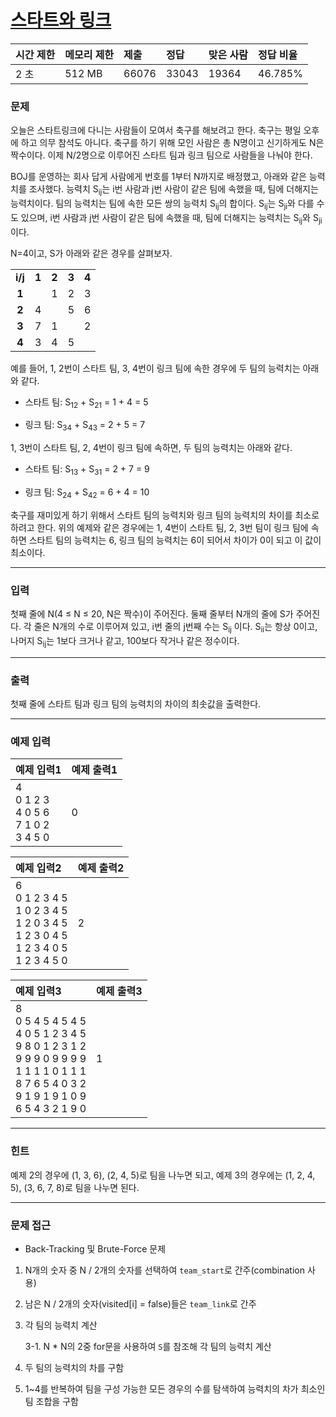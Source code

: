 # [스타트와 링크](https://www.acmicpc.net/problem/14889)

<div align = center>

| 시간 제한 | 메모리 제한 | 제출  | 정답  | 맞은 사람 | 정답 비율 |
| :-------- | :---------- | :---- | :---- | :-------- | :-------- |
| 2 초      | 512 MB      | 66076 | 33043 | 19364     | 46.785%   |

</div>

### 문제

오늘은 스타트링크에 다니는 사람들이 모여서 축구를 해보려고 한다. 축구는 평일 오후에 하고 의무 참석도 아니다. 축구를 하기 위해 모인 사람은 총 N명이고 신기하게도 N은 짝수이다. 이제 N/2명으로 이루어진 스타트 팀과 링크 팀으로 사람들을 나눠야 한다.

BOJ를 운영하는 회사 답게 사람에게 번호를 1부터 N까지로 배정했고, 아래와 같은 능력치를 조사했다. 능력치 S<sub>ij</sub>는 i번 사람과 j번 사람이 같은 팀에 속했을 때, 팀에 더해지는 능력치이다. 팀의 능력치는 팀에 속한 모든 쌍의 능력치 S<sub>ij</sub>의 합이다. S<sub>ij</sub>는 S<sub>ji</sub>와 다를 수도 있으며, i번 사람과 j번 사람이 같은 팀에 속했을 때, 팀에 더해지는 능력치는 S<sub>ij</sub>와 S<sub>ji</sub>이다.

N=4이고, S가 아래와 같은 경우를 살펴보자.

<table>
  <tr>
    <td align=center><b>i/j</b></td>
    <td align=center><b>1</b></td>
    <td align=center><b>2</b></td>
    <td align=center><b>3</b></td>
    <td align=center><b>4</b></td>
  </tr>
  <tr>
    <td align=center><b>1</b></td>
    <td align=center></td>
    <td align=center>1</td>
    <td align=center>2</td>
    <td align=center>3</td>
  </tr>
  <tr>
    <td align=center><b>2</b></td>
    <td align=center>4</td>
    <td align=center></td>
    <td align=center>5</td>
    <td align=center>6</td>
  </tr>
  <tr>
    <td align=center><b>3</b></td>
    <td align=center>7</td>
    <td align=center>1</td>
    <td align=center></td>
    <td align=center>2</td>
  </tr>
  <tr>
    <td align=center><b>4</b></td>
    <td align=center>3</td>
    <td align=center>4</td>
    <td align=center>5</td>
    <td align=center></td>
  </tr>
</table>

예를 들어, 1, 2번이 스타트 팀, 3, 4번이 링크 팀에 속한 경우에 두 팀의 능력치는 아래와 같다.

- 스타트 팀: S<sub>12</sub> + S<sub>21</sub> = 1 + 4 = 5

- 링크 팀: S<sub>34</sub> + S<sub>43</sub> = 2 + 5 = 7

1, 3번이 스타트 팀, 2, 4번이 링크 팀에 속하면, 두 팀의 능력치는 아래와 같다.

- 스타트 팀: S<sub>13</sub> + S<sub>31</sub> = 2 + 7 = 9

- 링크 팀: S<sub>24</sub> + S<sub>42</sub> = 6 + 4 = 10

축구를 재미있게 하기 위해서 스타트 팀의 능력치와 링크 팀의 능력치의 차이를 최소로 하려고 한다. 위의 예제와 같은 경우에는 1, 4번이 스타트 팀, 2, 3번 팀이 링크 팀에 속하면 스타트 팀의 능력치는 6, 링크 팀의 능력치는 6이 되어서 차이가 0이 되고 이 값이 최소이다.

---

### 입력

첫째 줄에 N(4 ≤ N ≤ 20, N은 짝수)이 주어진다. 둘째 줄부터 N개의 줄에 S가 주어진다. 각 줄은 N개의 수로 이루어져 있고, i번 줄의 j번째 수는 S<sub>ij</sub> 이다. S<sub>ii</sub>는 항상 0이고, 나머지 S<sub>ij</sub>는 1보다 크거나 같고, 100보다 작거나 같은 정수이다.

---

### 출력

첫째 줄에 스타트 팀과 링크 팀의 능력치의 차이의 최솟값을 출력한다.

---

### 예제 입력

| 예제 입력1                                        | 예제 출력1 |
| :------------------------------------------------ | :--------- |
| 4<br/>0 1 2 3<br/>4 0 5 6<br/>7 1 0 2<br/>3 4 5 0 | 0          |

| 예제 입력2                                                                                        | 예제 출력2 |
| :------------------------------------------------------------------------------------------------ | :--------- |
| 6<br/>0 1 2 3 4 5<br/>1 0 2 3 4 5<br/>1 2 0 3 4 5<br/>1 2 3 0 4 5<br/>1 2 3 4 0 5<br/>1 2 3 4 5 0 | 2          |

| 예제 입력3                                                                                                                                                        | 예제 출력3 |
| :---------------------------------------------------------------------------------------------------------------------------------------------------------------- | :--------- |
| 8<br/>0 5 4 5 4 5 4 5<br/>4 0 5 1 2 3 4 5<br/>9 8 0 1 2 3 1 2<br/>9 9 9 0 9 9 9 9<br/>1 1 1 1 0 1 1 1<br/>8 7 6 5 4 0 3 2<br/>9 1 9 1 9 1 0 9<br/>6 5 4 3 2 1 9 0 | 1          |

---

### 힌트

예제 2의 경우에 (1, 3, 6), (2, 4, 5)로 팀을 나누면 되고, 예제 3의 경우에는 (1, 2, 4, 5), (3, 6, 7, 8)로 팀을 나누면 된다.

---

### 문제 접근

- Back-Tracking 및 Brute-Force 문제

1. N개의 숫자 중 N / 2개의 숫자를 선택하여 `team_start`로 간주(combination 사용)

2. 남은 N / 2개의 숫자(visited[i] = false)들은 `team_link`로 간주

3. 각 팀의 능력치 계산

   3-1. N \* N의 2중 for문을 사용하여 `S`를 참조해 각 팀의 능력치 계산

4. 두 팀의 능력치의 차를 구함

5. 1~4를 반복하여 팀을 구성 가능한 모든 경우의 수를 탐색하여 능력치의 차가 최소인 팀 조합을 구함
